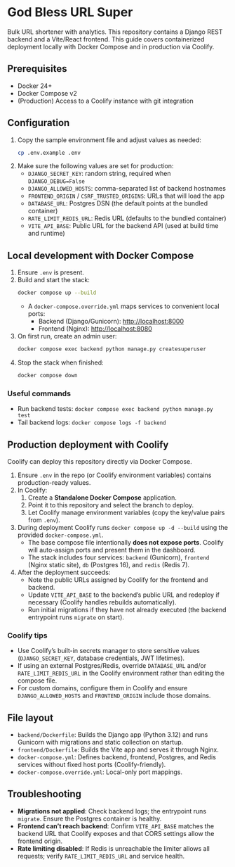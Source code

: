 # God Bless URL Super

Bulk URL shortener with analytics. This repository contains a Django REST backend and a Vite/React frontend. This guide covers containerized deployment locally with Docker Compose and in production via Coolify.

## Prerequisites

- Docker 24+
- Docker Compose v2
- (Production) Access to a Coolify instance with git integration

## Configuration

1. Copy the sample environment file and adjust values as needed:
   ```bash
   cp .env.example .env
   ```
2. Make sure the following values are set for production:
   - `DJANGO_SECRET_KEY`: random string, required when `DJANGO_DEBUG=False`
   - `DJANGO_ALLOWED_HOSTS`: comma-separated list of backend hostnames
   - `FRONTEND_ORIGIN` / `CSRF_TRUSTED_ORIGINS`: URLs that will load the app
   - `DATABASE_URL`: Postgres DSN (the default points at the bundled container)
   - `RATE_LIMIT_REDIS_URL`: Redis URL (defaults to the bundled container)
   - `VITE_API_BASE`: Public URL for the backend API (used at build time and runtime)

## Local development with Docker Compose

1. Ensure `.env` is present.
2. Build and start the stack:
   ```bash
   docker compose up --build
   ```
   - A `docker-compose.override.yml` maps services to convenient local ports:
     - Backend (Django/Gunicorn): <http://localhost:8000>
     - Frontend (Nginx): <http://localhost:8080>
3. On first run, create an admin user:
   ```bash
   docker compose exec backend python manage.py createsuperuser
   ```
4. Stop the stack when finished:
   ```bash
   docker compose down
   ```

### Useful commands

- Run backend tests: `docker compose exec backend python manage.py test`
- Tail backend logs: `docker compose logs -f backend`

## Production deployment with Coolify

Coolify can deploy this repository directly via Docker Compose.

1. Ensure `.env` in the repo (or Coolify environment variables) contains production-ready values.
2. In Coolify:
   1. Create a **Standalone Docker Compose** application.
   2. Point it to this repository and select the branch to deploy.
   3. Let Coolify manage environment variables (copy the key/value pairs from `.env`).
3. During deployment Coolify runs `docker compose up -d --build` using the provided `docker-compose.yml`.
   - The base compose file intentionally **does not expose ports**. Coolify will auto-assign ports and present them in the dashboard.
   - The stack includes four services: `backend` (Gunicorn), `frontend` (Nginx static site), `db` (Postgres 16), and `redis` (Redis 7).
4. After the deployment succeeds:
   - Note the public URLs assigned by Coolify for the frontend and backend.
   - Update `VITE_API_BASE` to the backend’s public URL and redeploy if necessary (Coolify handles rebuilds automatically).
   - Run initial migrations if they have not already executed (the backend entrypoint runs `migrate` on start).

### Coolify tips

- Use Coolify’s built-in secrets manager to store sensitive values (`DJANGO_SECRET_KEY`, database credentials, JWT lifetimes).
- If using an external Postgres/Redis, override `DATABASE_URL` and/or `RATE_LIMIT_REDIS_URL` in the Coolify environment rather than editing the compose file.
- For custom domains, configure them in Coolify and ensure `DJANGO_ALLOWED_HOSTS` and `FRONTEND_ORIGIN` include those domains.

## File layout

- `backend/Dockerfile`: Builds the Django app (Python 3.12) and runs Gunicorn with migrations and static collection on startup.
- `frontend/Dockerfile`: Builds the Vite app and serves it through Nginx.
- `docker-compose.yml`: Defines backend, frontend, Postgres, and Redis services without fixed host ports (Coolify-friendly).
- `docker-compose.override.yml`: Local-only port mappings.

## Troubleshooting

- **Migrations not applied**: Check backend logs; the entrypoint runs `migrate`. Ensure the Postgres container is healthy.
- **Frontend can’t reach backend**: Confirm `VITE_API_BASE` matches the backend URL that Coolify exposes and that CORS settings allow the frontend origin.
- **Rate limiting disabled**: If Redis is unreachable the limiter allows all requests; verify `RATE_LIMIT_REDIS_URL` and service health.
